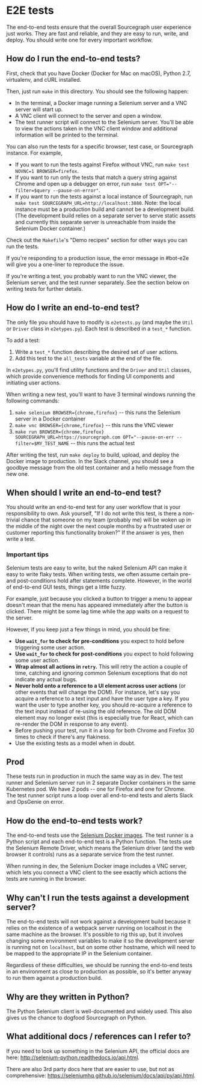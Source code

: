 # E2E tests

The end-to-end tests ensure that the overall Sourcegraph user experience just works. They are fast and reliable, and they are easy to run, write, and deploy. You should write one for every important workflow.


## How do I run the end-to-end tests?

First, check that you have Docker (Docker for Mac on macOS), Python 2.7, virtualenv, and cURL installed.

Then, just run `make` in this directory. You should see the following happen:
- In the terminal, a Docker image running a Selenium server and a VNC server will start up.
- A VNC client will connect to the server and open a window.
- The test runner script will connect to the Selenium server. You'll be able to view the actions taken in the VNC client window and additional information will be printed to the terminal.

You can also run the tests for a specific browser, test case, or Sourcegraph instance. For example,
- If you want to run the tests against Firefox without VNC, run `make test NOVNC=1 BROWSER=firefox`.
- If you want to run only the tests that match a query string against Chrome and open up a debugger on error, run `make test OPT="--filter=$query --pause-on-error"`.
- If you want to run the tests against a local instance of Sourcegraph, run `make test SOURCEGRAPH_URL=http://localhost:3080`. Note: the local instance must be a production build and cannot be a development build. (The development build relies on a separate server to serve static assets and currently this separate server is unreachable from inside the Selenium Docker container.)

Check out the `Makefile`'s "Demo recipes" section for other ways you can run the tests.

If you're responding to a production issue, the error message in #bot-e2e will give you a one-liner to reproduce the issue.

If you're writing a test, you probably want to run the VNC viewer, the Selenium server, and the test runner separately. See the section below on writing tests for further details.


## How do I write an end-to-end test?

The only file you should have to modify is `e2etests.py` (and maybe the `Util` or `Driver` class in `e2etypes.py`). Each test is described in a `test_*` function.

To add a test:
1. Write a `test_*` function describing the desired set of user actions.
1. Add this test to the `all_tests` variable at the end of the file.

In `e2etypes.py`, you'll find utility functions and the `Driver` and `Util` classes, which provide convenience methods for finding UI components and initiating user actions.

When writing a new test, you'll want to have 3 terminal windows running the following commands:
1. `make selenium BROWSER={chrome,firefox}` -- this runs the Selenium server in a Docker container
1. `make vnc BROWSER={chrome,firefox}` -- this runs the VNC viewer
1. `make run BROWSER={chrome,firefox} SOURCEGRAPH_URL=https://sourcegraph.com OPT="--pause-on-err --filter=$MY_TEST_NAME` -- this runs the actual test

After writing the test, run `make deploy` to build, upload, and deploy the Docker image to production. In the Slack channel, you should see a goodbye message from the old test container and a hello message from the new one.


## When should I write an end-to-end test?

You should write an end-to-end test for any user workflow that is your responsibility to own. Ask yourself, "If I do not write this test, is there a non-trivial chance that someone on my team (probably me) will be woken up in the middle of the night over the next couple months by a frustrated user or customer reporting this functionality broken?" If the answer is yes, then write a test.


### Important tips

Selenium tests are easy to write, but the naked Selenium API can make it easy to write flaky tests. When writing tests, we often assume certain pre- and post-conditions hold after statements complete. However, in the world of end-to-end GUI tests, things get a little fuzzy.

For example, just because you clicked a button to trigger a menu to appear doesn't mean that the menu has appeared immediately after the button is clicked. There might be some lag time while the app waits on a request to the server.

However, if you keep just a few things in mind, you should be fine:
- **Use `wait_for` to check for pre-conditions** you expect to hold before triggering some user action.
- **Use `wait_for` to check for post-conditions** you expect to hold following some user action.
- **Wrap almost all actions in `retry`.** This will retry the action a couple of time, catching and ignoring common Selenium exceptions that do not indicate any actual bugs.
- **Never hold onto a reference to a UI element across user actions** (or other events that will change the DOM). For instance, let's say you acquire a reference to a text input and have the user type a key. If you want the user to type another key, you should re-acquire a reference to the text input instead of re-using the old reference. The old DOM element may no longer exist (this is especially true for React, which can re-render the DOM in response to any event).
- Before pushing your test, run it in a loop for both Chrome and Firefox 30 times to check if there's any flakiness.
- Use the existing tests as a model when in doubt.


## Prod

These tests run in production in much the same way as in dev. The test runner and Selenium server run in 2 separate Docker containers in the same Kubernetes pod. We have 2 pods -- one for Firefox and one for Chrome. The test runner script runs a loop over all end-to-end tests and alerts Slack and OpsGenie on error.


## How do the end-to-end tests work?

The end-to-end tests use the [Selenium Docker images](https://github.com/SeleniumHQ/docker-selenium). The test runner is a Python script and each end-to-end test is a Python function. The tests use the Selenium Remote Driver, which means the Selenium driver (and the web browser it controls) runs as a separate service from the test runner.

When running in dev, the Selenium Docker image includes a VNC server, which lets you connect a VNC client to the see exactly which actions the tests are running in the browser.


## Why can't I run the tests against a development server?

The end-to-end tests will not work against a development build because it relies on the existence of a webpack server running on localhost in the same machine as the browser. It's possible to rig this up, but it involves changing some environment variables to make it so the development server is running not on `localhost`, but on some other hostname, which will need to be mapped to the appropriate IP in the Selenium container.

Regardless of these difficulties, we should be running the end-to-end tests in an environment as close to production as possible, so it's better anyway to run them against a production build.


## Why are they written in Python?

The Python Selenium client is well-documented and widely used. This also gives us the chance to dogfood Sourcegraph on Python.


## What additional docs / references can I refer to?

If you need to look up something in the Selenium API, the official docs are here: http://selenium-python.readthedocs.io/api.html.

There are also 3rd party docs here that are easier to use, but not as comprehensive: https://seleniumhq.github.io/selenium/docs/api/py/api.html.
